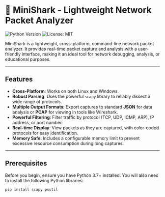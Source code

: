 # 🦈 MiniShark - Lightweight Network Packet Analyzer

![Python Version](https://img.shields.io/badge/python-3.7+-blue.svg)
![License: MIT](https://img.shields.io/badge/License-MIT-yellow.svg)

MiniShark is a lightweight, cross-platform, command-line network packet analyzer. It provides real-time packet capture and analysis with a user-friendly interface, making it an ideal tool for network debugging, analysis, or educational purposes.

---

## Features

-   **Cross-Platform**: Works on both Linux and Windows.
-   **Robust Parsing**: Uses the powerful `scapy` library to reliably dissect a wide range of protocols.
-   **Multiple Output Formats**: Export captures to standard **JSON** for data analysis or **PCAP** for viewing in tools like Wireshark.
-   **Powerful Filtering**: Filter traffic by protocol (TCP, UDP, ICMP, ARP), IP address, or port number.
-   **Real-time Display**: View packets as they are captured, with color-coded protocols for easy identification.
-   **Memory Safe**: Includes a configurable memory limit to prevent excessive resource consumption during long captures.

---

## Prerequisites

Before you begin, ensure you have Python 3.7+ installed. You will also need to install the following Python libraries:

```bash
pip install scapy psutil